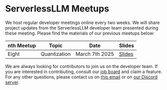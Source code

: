 # ServerlessLLM Meetups
We host regular developer meetings online every two weeks. We will share project updates from the ServerlessLLM developer team presented during these meeting. Please find the materials of our previous meetups below:

nth Meetup | Topic        | Date           | Slides
-----------|--------------|----------------|--------
Eight      | Quantization | March 7th 2025 | [Slides](https://docs.google.com/presentation/d/1uSbP-LzGbbvPsemIAE6jCFsggYm_ATxQguCHDmdwoXE/edit?usp=sharing)


We are always looking for contributors to join us on the developer team. If you are interested in contributing, consult our [job board](https://github.com/orgs/ServerlessLLM/projects/2) and claim a feature. For any other questions, please contact us on [this email]() or on [our Discord server](https://discord.gg/AEF8Gduvm8).

